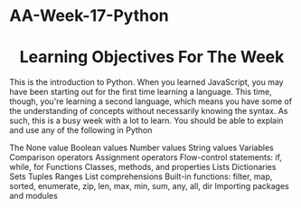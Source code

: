 # AA-Week-17-Python

<h1 align="center">
Learning Objectives For The Week
 </h1>

This is the introduction to Python. When you learned JavaScript, you may have been starting out for the first time learning a language. This time, though, you're learning a second language, which means you have some of the understanding of concepts without necessarily knowing the syntax. As such, this is a busy week with a lot to learn. You should be able to explain and use any of the following in Python

The None value
Boolean values
Number values
String values
Variables
Comparison operators
Assignment operators
Flow-control statements: if, while, for
Functions
Classes, methods, and properties
Lists
Dictionaries
Sets
Tuples
Ranges
List comprehensions
Built-in functions: filter, map, sorted, enumerate, zip, len, max, min, sum, any, all, dir
Importing packages and modules
